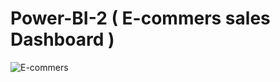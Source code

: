 # Power-BI-2 ( E-commers sales Dashboard )
![E-commers](https://github.com/user-attachments/assets/e78d9614-2964-467f-8ce8-3fe3fa125446)

